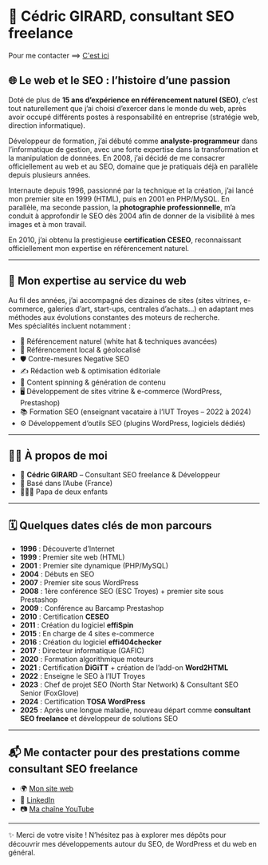 # 👋 Cédric GIRARD, consultant SEO freelance 

Pour me contacter ==> [C'est ici](https://github.com/effi10/#user-content--me-contacter-pour-des-prestations-comme-consultant-seo-freelance)

## 🌐 Le web et le SEO : l’histoire d’une passion  
Doté de plus de **15 ans d’expérience en référencement naturel (SEO)**, c’est tout naturellement que j’ai choisi d’exercer dans le monde du web, après avoir occupé différents postes à responsabilité en entreprise (stratégie web, direction informatique).  

Développeur de formation, j’ai débuté comme **analyste-programmeur** dans l’informatique de gestion, avec une forte expertise dans la transformation et la manipulation de données. En 2008, j’ai décidé de me consacrer officiellement au web et au SEO, domaine que je pratiquais déjà en parallèle depuis plusieurs années.  

Internaute depuis 1996, passionné par la technique et la création, j’ai lancé mon premier site en 1999 (HTML), puis en 2001 en PHP/MySQL. En parallèle, ma seconde passion, la **photographie professionnelle**, m’a conduit à approfondir le SEO dès 2004 afin de donner de la visibilité à mes images et à mon travail.  

En 2010, j’ai obtenu la prestigieuse **certification CESEO**, reconnaissant officiellement mon expertise en référencement naturel.  

---

## 🚀 Mon expertise au service du web  
Au fil des années, j’ai accompagné des dizaines de sites (sites vitrines, e-commerce, galeries d’art, start-ups, centrales d’achats…) en adaptant mes méthodes aux évolutions constantes des moteurs de recherche.  
Mes spécialités incluent notamment :  
- 🔎 Référencement naturel (white hat & techniques avancées)  
- 📍 Référencement local & géolocalisé  
- 🛡️ Contre-mesures Negative SEO  
- ✍️ Rédaction web & optimisation éditoriale  
- 🔄 Content spinning & génération de contenu  
- 🖥️ Développement de sites vitrine & e-commerce (WordPress, Prestashop)  
- 📚 Formation SEO (enseignant vacataire à l’IUT Troyes – 2022 à 2024)  
- ⚙️ Développement d’outils SEO (plugins WordPress, logiciels dédiés)  

---

## 👨‍💻 À propos de moi  
- 👤 **Cédric GIRARD** – Consultant SEO freelance & Développeur  
- 📍 Basé dans l’Aube (France)  
- 👨‍👧‍👦 Papa de deux enfants  

---

## 🗓️ Quelques dates clés de mon parcours  

- **1996** : Découverte d’Internet  
- **1999** : Premier site web (HTML)  
- **2001** : Premier site dynamique (PHP/MySQL)  
- **2004** : Débuts en SEO  
- **2007** : Premier site sous WordPress  
- **2008** : 1ère conférence SEO (ESC Troyes) + premier site sous Prestashop  
- **2009** : Conférence au Barcamp Prestashop  
- **2010** : Certification **CESEO**  
- **2011** : Création du logiciel **effiSpin**  
- **2015** : En charge de 4 sites e-commerce  
- **2016** : Création du logiciel **effi404checker**  
- **2017** : Directeur informatique (GAFIC)  
- **2020** : Formation algorithmique moteurs  
- **2021** : Certification **DiGiTT** + création de l’add-on **Word2HTML**  
- **2022** : Enseigne le SEO à l’IUT Troyes  
- **2023** : Chef de projet SEO (North Star Network) & Consultant SEO Senior (FoxGlove)  
- **2024** : Certification **TOSA WordPress**
- **2025** : Après une longue maladie, nouveau départ comme **consultant SEO freelance** et développeur de solutions SEO

---

## 📬 Me contacter pour des prestations comme consultant SEO freelance 
- 🌍 [Mon site web](https://www.effi10.com)  
- 💼 [LinkedIn](https://www.linkedin.com/in/cedric-girard-10000/)  
- 📷 [Ma chaîne YouTube](https://www.youtube.com/@cedric_effi10)  

---

✨ Merci de votre visite ! N’hésitez pas à explorer mes dépôts pour découvrir mes développements autour du SEO, de WordPress et du web en général.  
